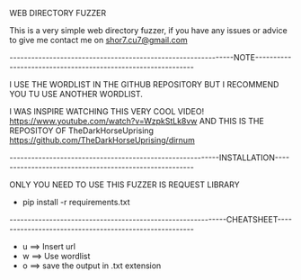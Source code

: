 WEB DIRECTORY FUZZER

This is a very simple web directory fuzzer, if you have any issues or advice to give me contact me on shor7.cu7@gmail.com

--------------------------------------------------------------NOTE-------------------------------------------------------------

I USE THE WORDLIST IN THE GITHUB REPOSITORY BUT I RECOMMEND YOU TU USE ANOTHER WORDLIST.

I WAS INSPIRE WATCHING THIS VERY COOL VIDEO! https://www.youtube.com/watch?v=WzpkStLk8vw AND THIS IS THE REPOSITOY OF TheDarkHorseUprising https://github.com/TheDarkHorseUprising/dirnum



----------------------------------------------------------INSTALLATION-------------------------------------------------------

ONLY YOU NEED TO USE THIS FUZZER IS REQUEST LIBRARY 

- pip install -r requirements.txt


------------------------------------------------------------CHEATSHEET-------------------------------------------------------

- u ==> Insert url
- w ==> Use wordlist
- o ==> save the output in .txt extension 
